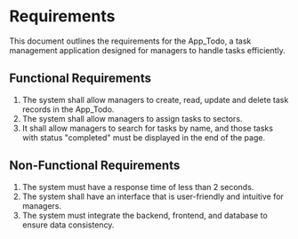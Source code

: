 # Requirements

This document outlines the requirements for the App_Todo, a task management application designed for managers to handle tasks efficiently.

## Functional Requirements

1. The system shall allow managers to create, read, update and delete task records in the App_Todo.
2. The system shall allow managers to assign tasks to sectors.
3. It shall allow managers to search for tasks by name, and those tasks with status "completed" must be displayed in the end of the page.

## Non-Functional Requirements

1. The system must have a response time of less than 2 seconds.
2. The system shall have an interface that is user-friendly and intuitive for managers.
3. The system must integrate the backend, frontend, and database to ensure data consistency.